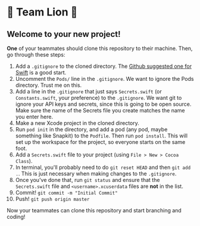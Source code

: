 # 🦁 Team Lion 🦁

## Welcome to your new project!

**One** of your teammates should clone this repository to their machine. Then, go through these steps:

1. Add a `.gitignore` to the cloned directory. The [Github suggested one for Swift](https://github.com/github/gitignore/blob/master/Swift.gitignore) is a good start.
2. Uncomment the `Pods/` line in the `.gitignore`. We want to ignore the Pods directory. Trust me on this.
3. Add a line in the `.gitignore` that just says `Secrets.swift` (or `Constants.swift`, your preference) to the `.gitignore`. We want git to ignore your API keys and secrets, since this is going to be open source. Make sure the name of the Secrets file you create matches the name you enter here.
4. Make a new Xcode project in the cloned directory.
5. Run `pod init` in the directory, and add a pod (any pod, maybe something like Snapkit) to the `Podfile`. Then run `pod install`. This will set up the workspace for the project, so everyone starts on the same foot.
6. Add a `Secrets.swift` file to your project (using `File > New > Cocoa Class`).
7. In terminal, you'll probably need to do `git reset HEAD` and then `git add .`. This is just necessary when making changes to the `.gitignore`.
8. Once you've done that, run `git status` and ensure that the `Secrets.swift` file and `<username>.xcuserdata` files are **not** in the list.
9. Commit! `git commit -m "Initial Commit"`
10. Push! `git push origin master`

Now your teammates can clone this repository and start branching and coding!

